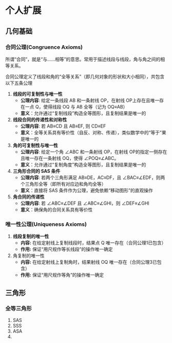 # 个人扩展

## 几何基础

### 合同公理(Congruence Axioms)

所谓“合同”，就是“与……相等”的意思。常用于描述线段与线段，角与角之间的相等关系。

合同公理定义了线段和角的“全等关系”（即几何对象的形状和大小相同），共包含以下五条公理

1. **线段的可复制性与唯一性**
   - **公理内容**: 给定一条线段 AB 和一条射线 OP，在射线 OP上存在且唯一存在一点 Q，使得线段 OQ 与 AB 全等（记为 OQ≡AB）
   - **意义**：允许通过“复制线段”构造全等图形，且复制结果是唯一的
2. **线段合同的传递性和对称性**
   - **公理内容**: 若 AB≡CD 且 AB≡EF, 则 CD≡EF
   - **意义**：全等关系具有等价性（自反、对称、传递），类似数学中的“等于”果是唯一的
3. **角的可复制性与唯一性**
   - **公理内容**: 给定一个角 ∠ABC 和一条射线 OP，在射线 OP的指定一侧存在且唯一存在一条射线 OQ，使得 ∠POQ≡∠ABC。
   - **意义**：允许通过“复制角度”构造全等图形，且复制结果是唯一的
4. **三角形合同的 SAS 条件**
   - **公理内容**: 若两个三角形满足 AB≡DE，AC≡DF，且 ∠BAC≡∠EDF，则两个三角形全等（即所有对应边和角均全等）
   - **意义**：直接将 SAS 条件作为公理，避免依赖“移动图形”的直观操作
5. **角合同的传递性**
   - **公理内容**: 若 ∠ABC≡∠DEF 且 ∠ABC≡∠GHI，则 ∠DEF≡∠GHI
   - **意义**：确保角的合同关系具有等价性

### 唯一性公理(Uniqueness Axioms)

1. **线段复制的唯一性**
    - **内容:** 在给定射线上复制线段时，结果点 Q 唯一存在（合同公理1已包含）
    - **作用:** 保证“用尺规作等长线段”的操作唯一确定
1. 角复制的唯一性
    - **内容:** 在给定射线上复制角时，结果射线 OQ 唯一存在（合同公理3已包含）
    - **作用:** 保证“用尺规作等角”的操作唯一确定

## 三角形

### 全等三角形

1. SAS
2. SSS
3. ASA
4. 